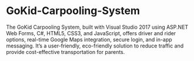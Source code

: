 # GoKid-Carpooling-System
The GoKid Carpooling System, built with Visual Studio 2017 using ASP.NET Web Forms, C#, HTML5, CSS3, and JavaScript, offers driver and rider options, real-time Google Maps integration, secure login, and in-app messaging. It’s a user-friendly, eco-friendly solution to reduce traffic and provide cost-effective transportation for parents.
